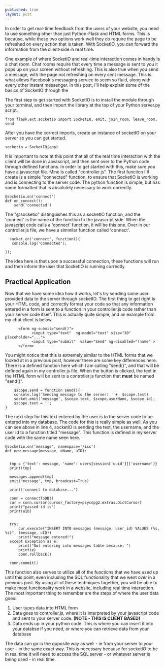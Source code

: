 ```yaml
---
published: true
layout: post
---
```


In order to get real-time feedback from the users of your website, you need to use something other than just Python-Flask and HTML forms. This is because, while these two options work well they do require the page to be refreshed on every action that is taken. With SocketIO, you can forward the information from the client-side in real time.

One example of where SocketIO and real-time interaction comes in handy is a chat room. Chat rooms require that every time a message is sent to you it pops up on your screen without refreshing. This is also true when you send a message, with the page not refreshing on every sent message. This is what allows Facebook's messaging service to seem so fluid, along with every other instant messenger. In this post, I'll help explain some of the basics of SocketIO through the 

The first step to get started with SocketIO is to install the module through your terminal, and then import the library at the top of your Python server.py script.

	from flask.ext.socketio import SocketIO, emit, join_room, leave_room, send
    
After you have the correct imports, create an instance of socketIO on your server so you can get started.

	socketio = SocketIO(app)

It is important to note at this point that all of the real time interaction with the client will be done in Javascript, and then sent over to the Python code through defined functions. In order to get started with this, make sure you have a javascript file. Mine is called "controller.js". The first function I'll create is a simple "connected" function, to ensure that SocketIO is working and is connecting to the server code. The python function is simple, but has some formatted that is absolutely necessary to work correctly.


	@socketio.on('connect')
	def on_connect():
    	send('connected')
        
The "@socketio" distinguishes this as a socketIO function, and the 'connect' is the name of the function to the javascript side. When the javascript code calls a 'connect' function, it will be this one. Over in our controller.js file, we have a simmilar function called 'connect'.

	  socket.on('connect', function(){
       console.log('Connected');
       
    });
    
The idea here is that upon a successful connection, these functions will run and then inform the user that SocketIO is running correctly.

## Practical Application

Now that we have some idea how it works, let's try sending some user provided data to the server through socketIO. The first thing to get right is your HTML code, and correctly format your code so that any information entered in a form is sent to a function in your controller.js code rather than your server code itself. This is actually quite simple, and an example from my chat client is below.


	      <form ng-submit="send()">  
                <input type="text"  ng-model="text" size="30"  placeholder="...">
                <input type="submit"  value="Send" ng-disabled="!name" >
          </form>
          
You might notice that this is extremely similar to the HTML forms that we looked at in a previous post, however there are some key differences here. There is a defined function here which I am calling "send()", and that will be defined again in my controller.js file. When the button is clicked, the text in the HTML form will be sent to a controller.js function that **must** be named "send()". 

	    $scope.send = function send(){
        console.log('Sending message to the server: ' +  $scope.text)
        socket.emit('message', $scope.text, $scope.userName, $scope.id);
        $scope.text = '';
    }
    


The next step for this text entered by the user is to the server code to be entered into my database. The code for this is really simple as well. As you can see above in line 4, socketIO is sending the text, the username, and the user id to a function titled "message". This function is defined in my server code with the same name seen here.


	@socketio.on('message', namespace='/iss')
	def new_message(message, uName, uID):
    
    
      tmp = {'text': message, 'name': users[session['uuid']]['username']}
      print(tmp)

      messages.append(tmp)
      emit('message', tmp, broadcast=True)

      print('connect to database...')

      conn = connectToDB()
      cur = conn.cursor(cursor_factory=psycopg2.extras.DictCursor)
      print("passed id is")
      print(uID)


      try:
          cur.execute("INSERT INTO messages (message, user_id) VALUES (%s, %s)", (message, uID))
          print("message entered!")
      except Exception as e:
          print("Not entering into messages table because: ")
          print(e)
          conn.rollback()

      conn.commit()

This function also serves to utilize all of the functions that we have used up until this point, even including the SQL functionality that we went over in a previous post. By using all of these techniques together, you will be able to make most functionality work in a website, including real time interaction. The most important thing to remember are the steps of where the user data goes:

1. User types data into HTML form
2. Data goes to controller.js, where it is interpreted by your javascript code and sent to your server code. **(NOTE - THIS IS CLIENT BASED)**
3. Data ends up in your python code. This is where you can insert it into your databse if you need, or where you can retrieve data from your database

The data can go in the opposite way as well - ie from your server to your user - in the same exact way. This is necessary because for socketIO to be in real time it will need to access the SQL server - or whatever server is being used - in real time.

